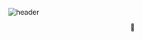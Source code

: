 ![header](https://capsule-render.vercel.app/api?type=waving&color=c699d7&height=100&section=header)

<div align="center">
👾
</div>

